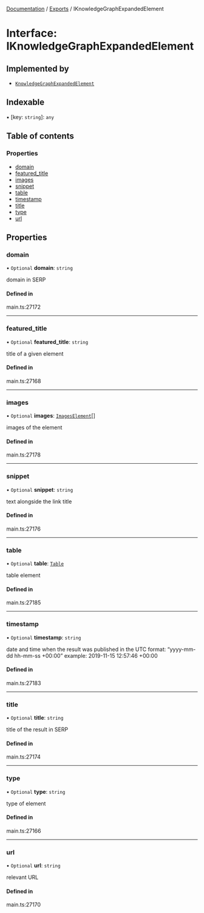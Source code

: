 [Documentation](../README.md) / [Exports](../modules.md) / IKnowledgeGraphExpandedElement

# Interface: IKnowledgeGraphExpandedElement

## Implemented by

- [`KnowledgeGraphExpandedElement`](../classes/KnowledgeGraphExpandedElement.md)

## Indexable

▪ [key: `string`]: `any`

## Table of contents

### Properties

- [domain](IKnowledgeGraphExpandedElement.md#domain)
- [featured\_title](IKnowledgeGraphExpandedElement.md#featured_title)
- [images](IKnowledgeGraphExpandedElement.md#images)
- [snippet](IKnowledgeGraphExpandedElement.md#snippet)
- [table](IKnowledgeGraphExpandedElement.md#table)
- [timestamp](IKnowledgeGraphExpandedElement.md#timestamp)
- [title](IKnowledgeGraphExpandedElement.md#title)
- [type](IKnowledgeGraphExpandedElement.md#type)
- [url](IKnowledgeGraphExpandedElement.md#url)

## Properties

### domain

• `Optional` **domain**: `string`

domain in SERP

#### Defined in

main.ts:27172

___

### featured\_title

• `Optional` **featured\_title**: `string`

title of a given element

#### Defined in

main.ts:27168

___

### images

• `Optional` **images**: [`ImagesElement`](../classes/ImagesElement.md)[]

images of the element

#### Defined in

main.ts:27178

___

### snippet

• `Optional` **snippet**: `string`

text alongside the link title

#### Defined in

main.ts:27176

___

### table

• `Optional` **table**: [`Table`](../classes/Table.md)

table element

#### Defined in

main.ts:27185

___

### timestamp

• `Optional` **timestamp**: `string`

date and time when the result was published
in the UTC format: “yyyy-mm-dd hh-mm-ss +00:00”
example:
2019-11-15 12:57:46 +00:00

#### Defined in

main.ts:27183

___

### title

• `Optional` **title**: `string`

title of the result in SERP

#### Defined in

main.ts:27174

___

### type

• `Optional` **type**: `string`

type of element

#### Defined in

main.ts:27166

___

### url

• `Optional` **url**: `string`

relevant URL

#### Defined in

main.ts:27170
